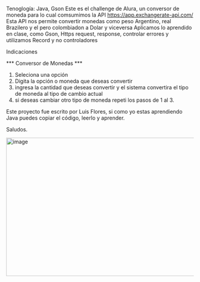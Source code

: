 Tenoglogía: Java, Gson
Este es el challenge de Alura, un conversor de moneda 
para lo cual comsumimos la API https://app.exchangerate-api.com/
Esta API nos permite convertir monedas como peso Argentino, real Brazilero y el pero colombiadon a Dolar y viceversa
Aplicamos lo aprendido en clase, como Gson, Https request, response, controlar errores y utilizamos Record y no controladores

Indicaciones

 *** Conversor de Monedas ***
 1. Seleciona una opción
 2. Digita la opción o moneda que deseas convertir
 3. ingresa la cantidad que deseas convertir y el sistema convertira el tipo de moneda al tipo de cambio actual
 4. si deseas cambiar otro tipo de moneda repeti los pasos de 1 al 3.

Este proyecto fue escrito por Luis Flores, si como yo estas aprendiendo Java puedes copiar el código, leerlo y aprender.

Saludos.

<img width="681" height="372" alt="image" src="https://github.com/user-attachments/assets/a129153c-c045-4f0b-a992-8f0c3b7c7a8e" />
